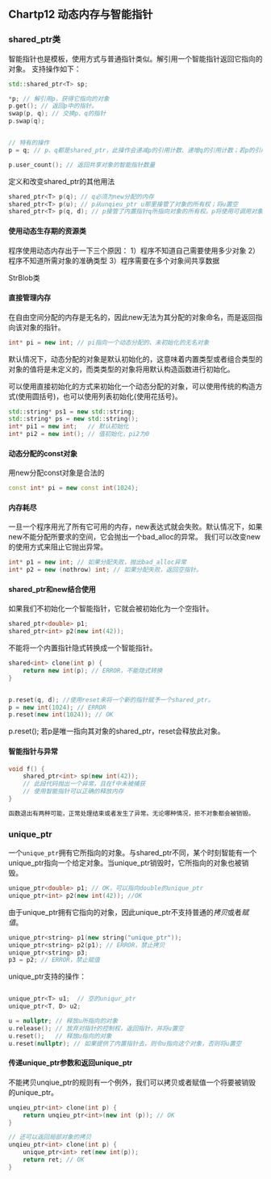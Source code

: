 ## Chartp12 动态内存与智能指针

### shared_ptr类
智能指针也是模板，使用方式与普通指针类似。解引用一个智能指针返回它指向的对象。
支持操作如下：
```c++
std::shared_ptr<T> sp;

*p; // 解引用p，获得它指向的对象
p.get(); //	返回p中的指针。
swap(p, q); // 交换p、q的指针
p.swap(q); 


// 特有的操作
p = q; // p、q都是shared_ptr，此操作会递减p的引用计数、递增q的引用计数；若p的引用计数变成0，则将其管理的内存释放

p.user_count(); // 返回共享对象的智能指针数量
```
定义和改变shared_ptr的其他用法
```c++
shared_ptr<T> p(q); // q必须为new分配的内存
shared_ptr<T> p(u); // p从unqieu_ptr u那里接管了对象的所有权；将u置空
shared_ptr<T> p(q, d); // p接管了内置指针q所指向对象的所有权。p将使用可调用对象d来代替delete
```

#### 使用动态生存期的资源类
程序使用动态内存出于一下三个原因：
1）程序不知道自己需要使用多少对象
2）程序不知道所需对象的准确类型
3）程序需要在多个对象间共享数据

StrBlob类

#### 直接管理内存
在自由空间分配的内存是无名的，因此new无法为其分配的对象命名，而是返回指向该对象的指针。
```c++
int* pi = new int; // pi指向一个动态分配的、未初始化的无名对象
```
默认情况下，动态分配的对象是默认初始化的，这意味着内置类型或者组合类型的对象的值将是未定义的，而类类型的对象将用默认构造函数进行初始化。

可以使用直接初始化的方式来初始化一个动态分配的对象，可以使用传统的构造方式(使用圆括号)，也可以使用列表初始化{使用花括号}。
```c++
std::string* ps1 = new std::string;
std::string* ps = new std::string();
int* pi1 = new int;   // 默认初始化
int* pi2 = new int(); // 值初始化，pi2为0
```
#### 动态分配的const对象
用new分配const对象是合法的
```c++
const int* pi = new const int(1024);
```
#### 内存耗尽
一旦一个程序用光了所有它可用的内存，new表达式就会失败。默认情况下，如果new不能分配所要求的空间，它会抛出一个bad_alloc的异常。 我们可以改变new的使用方式来阻止它抛出异常。
```c++
int* p1 = new int; // 如果分配失败，抛出bad_alloc异常
int* p2 = new (nothrow) int; // 如果分配失败，返回空指针。
```

#### shared_ptr和new结合使用
如果我们不初始化一个智能指针，它就会被初始化为一个空指针。
```c++
shared_ptr<double> p1;
shared_ptr<int> p2(new int(42));
```

不能将一个内置指针隐式转换成一个智能指针。
```c++
shared<int> clone(int p) {
	return new int(p); // ERROR，不能隐式转换
}


p.reset(q, d); //使用reset来将一个新的指针赋予一个shared_ptr。
p = new int(1024); // ERROR
p.reset(new int(1024)); // OK
```
p.reset(); 若p是唯一指向其对象的shared_ptr，reset会释放此对象。

#### 智能指针与异常
```c++
void f() {
	shared_ptr<int> sp(new int(42));
	// 此段代码抛出一个异常，且在f中未被捕获
    // 使用智能指针可以正确的释放内存
}

函数退出有两种可能，正常处理结束或者发生了异常。无论哪种情况，拒不对象都会被销毁。
```

### unique_ptr
一个`unique_ptr`拥有它所指向的对象。与shared_ptr不同，某个时刻智能有一个unique_ptr指向一个给定对象。当unique_ptr销毁时，它所指向的对象也被销毁。
 
```c++
unique_ptr<double> p1; // OK，可以指向double的unique_ptr
unique_ptr<int> p2(new int(42)); //OK
```
由于unique_ptr拥有它指向的对象，因此unique_ptr不支持普通的$拷贝$或者$赋值$。
```c++
unique_ptr<string> p1(new string("unique_ptr"));
unique_ptr<string> p2(p1); // ERROR，禁止拷贝
unique_ptr<string> p3; 
p3 = p2; // ERROR，禁止赋值
```

unique_ptr支持的操作：
```c++

unique_ptr<T> u1;  // 空的uniqur_ptr
unique_ptr<T, D> u2;

u = nullptr; // 释放u所指向的对象
u.release(); // 放弃对指针的控制权，返回指针，并将u置空
u.reset();   // 释放u指向的对象
u.reset(nullptr); // 如果提供了内置指针去，则令u指向这个对象，否则将u置空
```

#### 传递unique_ptr参数和返回unique_ptr
不能拷贝unqiue_ptr的规则有一个例外，我们可以拷贝或者赋值一个将要被销毁的unique_ptr。
```c++
unqieu_ptr<int> clone(int p) {
	return unqieu_ptr<int>(new int (p)); // OK
}

// 还可以返回局部对象的拷贝
unqieu_ptr<int> clone(int p) {
	unique_ptr<int> ret(new int(p));
	return ret; // OK
}
```
